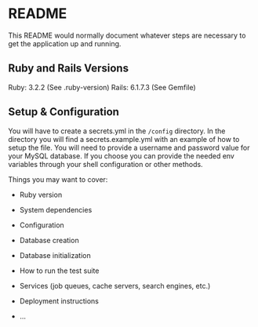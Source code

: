 # README

This README would normally document whatever steps are necessary to get the
application up and running.

## Ruby and Rails Versions
Ruby: 3.2.2 (See .ruby-version)
Rails: 6.1.7.3 (See Gemfile)

## Setup & Configuration
You will have to create a secrets.yml in the `/config` directory. In the directory you will find a secrets.example.yml 
with an example of how to setup the file. You will need to provide a username and password value for your MySQL 
database. If you choose you can provide the needed env variables through your shell configuration or other methods.



Things you may want to cover:

* Ruby version

* System dependencies

* Configuration

* Database creation

* Database initialization

* How to run the test suite

* Services (job queues, cache servers, search engines, etc.)

* Deployment instructions

* ...
